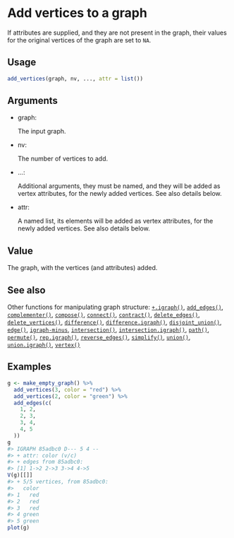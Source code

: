 # Add vertices to a graph

If attributes are supplied, and they are not present in the graph, their
values for the original vertices of the graph are set to `NA`.

## Usage

``` r
add_vertices(graph, nv, ..., attr = list())
```

## Arguments

- graph:

  The input graph.

- nv:

  The number of vertices to add.

- ...:

  Additional arguments, they must be named, and they will be added as
  vertex attributes, for the newly added vertices. See also details
  below.

- attr:

  A named list, its elements will be added as vertex attributes, for the
  newly added vertices. See also details below.

## Value

The graph, with the vertices (and attributes) added.

## See also

Other functions for manipulating graph structure:
[`+.igraph()`](https://r.igraph.org/reference/plus-.igraph.md),
[`add_edges()`](https://r.igraph.org/reference/add_edges.md),
[`complementer()`](https://r.igraph.org/reference/complementer.md),
[`compose()`](https://r.igraph.org/reference/compose.md),
[`connect()`](https://r.igraph.org/reference/ego.md),
[`contract()`](https://r.igraph.org/reference/contract.md),
[`delete_edges()`](https://r.igraph.org/reference/delete_edges.md),
[`delete_vertices()`](https://r.igraph.org/reference/delete_vertices.md),
[`difference()`](https://r.igraph.org/reference/difference.md),
[`difference.igraph()`](https://r.igraph.org/reference/difference.igraph.md),
[`disjoint_union()`](https://r.igraph.org/reference/disjoint_union.md),
[`edge()`](https://r.igraph.org/reference/edge.md),
[`igraph-minus`](https://r.igraph.org/reference/igraph-minus.md),
[`intersection()`](https://r.igraph.org/reference/intersection.md),
[`intersection.igraph()`](https://r.igraph.org/reference/intersection.igraph.md),
[`path()`](https://r.igraph.org/reference/path.md),
[`permute()`](https://r.igraph.org/reference/permute.md),
[`rep.igraph()`](https://r.igraph.org/reference/rep.igraph.md),
[`reverse_edges()`](https://r.igraph.org/reference/reverse_edges.md),
[`simplify()`](https://r.igraph.org/reference/simplify.md),
[`union()`](https://r.igraph.org/reference/union.md),
[`union.igraph()`](https://r.igraph.org/reference/union.igraph.md),
[`vertex()`](https://r.igraph.org/reference/vertex.md)

## Examples

``` r
g <- make_empty_graph() %>%
  add_vertices(3, color = "red") %>%
  add_vertices(2, color = "green") %>%
  add_edges(c(
    1, 2,
    2, 3,
    3, 4,
    4, 5
  ))
g
#> IGRAPH 85adbc0 D--- 5 4 -- 
#> + attr: color (v/c)
#> + edges from 85adbc0:
#> [1] 1->2 2->3 3->4 4->5
V(g)[[]]
#> + 5/5 vertices, from 85adbc0:
#>   color
#> 1   red
#> 2   red
#> 3   red
#> 4 green
#> 5 green
plot(g)
```

